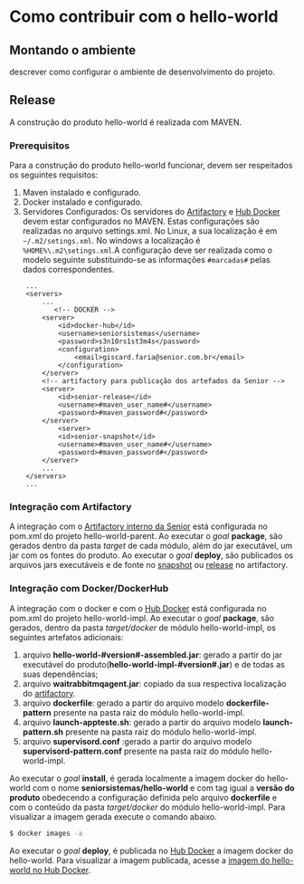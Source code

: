 # Como contribuir com o hello-world

## Montando o ambiente				
descrever como configurar o ambiente de desenvolvimento do projeto. 

## Release				
A construção do produto hello-world é realizada com MAVEN.

### Prerequisitos
Para a construção do produto hello-world funcionar, devem ser respeitados os seguintes requisitos:
1. Maven instalado e configurado.
2. Docker instalado e configurado.
3. Servidores Configurados: Os servidores do [Artifactory](http://maven.senior.com.br:8081/artifactory) e [Hub Docker](http://hub.docker.com) devem estar configurados no MAVEN. Estas configurações são realizadas no arquivo settings.xml. No Linux, a sua localização é em ```~/.m2/setings.xml```. No windows a localização é  ```%HOME%\.m2\setings.xml```.A configuração deve ser realizada como o modelo seguinte substituindo-se as informações ```#marcadas#``` pelas dados correspondentes.
```
    ...
	<servers>
	    ...
	       <!-- DOCKER -->
	    <server>
			<id>docker-hub</id>
			<username>seniorsistemas</username>
			<password>s3n10rs1st3m4s</password>
			<configuration>
				<email>giscard.faria@senior.com.br</email>
			</configuration>
		</server>
		<!-- artifactory para publicação dos artefados da Senior -->
		<server>
			<id>senior-release</id>
			<username>#maven_user_name#</username>
			<password>#maven_password#</password>
		</server>
			<server>
			<id>senior-snapshot</id>
			<username>#maven_user_name#</username>
			<password>#maven_password#</password>
		</server>
		...
	</servers>
	...
```

### Integração com Artifactory
A integração com o [Artifactory interno da Senior](http://maven.senior.com.br:8081/artifactory) está configurada no pom.xml do projeto hello-world-parent.
Ao executar o _goal_ __package__, são gerados dentro da pasta _target_ de cada módulo, além do jar executável, um jar com os fontes do produto.
Ao executar o _goal_ __deploy__, são publicados os arquivos jars executáveis e de fonte no [snapshot](http://maven.senior.com.br:8081/artifactory/webapp/#/artifacts/browse/tree/General/libs-snapshot-local/br/com/senior/hello-world-impl) ou [release](http://maven.senior.com.br:8081/artifactory/webapp/#/artifacts/browse/tree/General/libs-release-local/br/com/senior/hello-world-impl) no artifactory.

### Integração com Docker/DockerHub
A integração com o docker e com o [Hub Docker](http://hub.docker.com) está configurada no pom.xml do projeto hello-world-impl. Ao executar o _goal_ __package__, são gerados, dentro da pasta _target/docker_ de módulo hello-world-impl, os seguintes artefatos adicionais:
1. arquivo __hello-world-#version#-assembled.jar__: gerado a partir do jar executável do produto(__hello-world-impl-#version#.jar__) e de todas as suas dependências;
2. arquivo __waitrabbitmqagent.jar__: copiado da sua respectiva localização do [artifactory](http://maven.senior.com.br:8081/artifactory).
3. arquivo __dockerfile__: gerado a partir do arquivo modelo __dockerfile-pattern__ presente na pasta raiz do módulo hello-world-impl.
4. arquivo __launch-appteste.sh__: gerado a partir do arquivo modelo __launch-pattern.sh__ presente na pasta raiz do módulo hello-world-impl.
5. arquivo __supervisord.conf__ :gerado a partir do arquivo modelo __supervisord-pattern.conf__ presente na pasta raiz do módulo hello-world-impl.

Ao executar o _goal_ __install__, é gerada localmente a imagem docker do hello-world com o nome __seniorsistemas/hello-world__ e com tag igual a __versão do produto__ obedecendo a configuração definida pelo arquivo __dockerfile__ e com o conteúdo da pasta _target/docker_ do módulo hello-world-impl. Para visualizar a imagem gerada execute o comando abaixo.
```bash
$ docker images -a
```
Ao executar o _goal_ __deploy__, é publicada no [Hub Docker](http://hub.docker.com) a imagem docker do hello-world. Para visualizar a imagem publicada, acesse a [imagem do hello-world no Hub Docker](https://hub.docker.com/r/seniorsistemas/hello-world/tags/).
